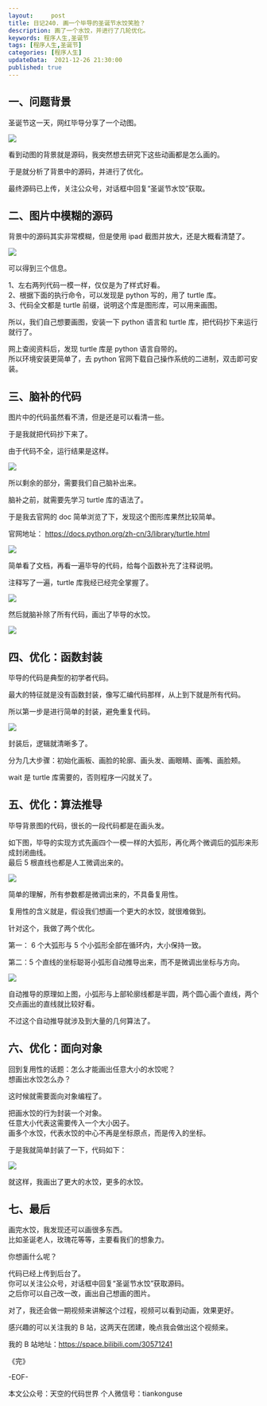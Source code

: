```yaml
---
layout:     post
title: 日记240. 画一个毕导的圣诞节水饺笑脸？
description: 画了一个水饺，并进行了几轮优化。
keywords: 程序人生,圣诞节
tags: [程序人生,圣诞节]
categories: [程序人生]
updateData:  2021-12-26 21:30:00
published: true
---
```



## 一、问题背景


圣诞节这一天，网红毕导分享了一个动图。  


![](//res.tiankonguse.com/images/2021/12/26/001.gif)


看到动图的背景就是源码，我突然想去研究下这些动画都是怎么画的。  


于是就分析了背景中的源码，并进行了优化。  


最终源码已上传，关注公众号，对话框中回复“圣诞节水饺”获取。  


## 二、图片中模糊的源码


背景中的源码其实非常模糊，但是使用 ipad 截图并放大，还是大概看清楚了。  


![](//res.tiankonguse.com/images/2021/12/26/002.png)


可以得到三个信息。  


1、左右两列代码一模一样，仅仅是为了样式好看。  
2、根据下面的执行命令，可以发现是 python 写的，用了 turtle 库。  
3、代码全文都是 turtle 前缀，说明这个库是图形库，可以用来画图。  


所以，我们自己想要画图，安装一下 python 语言和 turtle 库，把代码抄下来运行就行了。  

  
网上查阅资料后，发现 turtle 库是 python 语言自带的。  
所以环境安装更简单了，去 python 官网下载自己操作系统的二进制，双击即可安装。  


## 三、脑补的代码


图片中的代码虽然看不清，但是还是可以看清一些。  


于是我就把代码抄下来了。  


由于代码不全，运行结果是这样。  


![](//res.tiankonguse.com/images/2021/12/26/003.png)


所以剩余的部分，需要我们自己脑补出来。  


脑补之前，就需要先学习 turtle 库的语法了。  
  
 
于是我去官网的 doc 简单浏览了下，发现这个图形库果然比较简单。  


官网地址： https://docs.python.org/zh-cn/3/library/turtle.html  


![](//res.tiankonguse.com/images/2021/12/26/004.png)


简单看了文档，再看一遍毕导的代码，给每个函数补充了注释说明。  


注释写了一遍，turtle 库我经已经完全掌握了。  


![](//res.tiankonguse.com/images/2021/12/26/005.png)  


然后就脑补除了所有代码，画出了毕导的水饺。  


![](//res.tiankonguse.com/images/2021/12/26/006.png)  


## 四、优化：函数封装


毕导的代码是典型的初学者代码。  


最大的特征就是没有函数封装，像写汇编代码那样，从上到下就是所有代码。  


所以第一步是进行简单的封装，避免重复代码。  


![](//res.tiankonguse.com/images/2021/12/26/007.png)  


封装后，逻辑就清晰多了。  


分为几大步骤：初始化画板、画脸的轮廓、画头发、画眼睛、画嘴、画脸颊。  


wait 是 turtle 库需要的，否则程序一闪就关了。  


## 五、优化：算法推导



毕导背景图的代码，很长的一段代码都是在画头发。  


如下图，毕导的实现方式先画四个一模一样的大弧形，再化两个微调后的弧形来形成封闭曲线。  
最后 5 根直线也都是人工微调出来的。  


![](//res.tiankonguse.com/images/2021/12/26/008.png)  


简单的理解，所有参数都是微调出来的，不具备复用性。  

 
复用性的含义就是，假设我们想画一个更大的水饺，就很难做到。  



针对这个，我做了两个优化。  


第一： 6 个大弧形与 5 个小弧形全部在循环内，大小保持一致。  


第二：5 个直线的坐标聪哥小弧形自动推导出来，而不是微调出坐标与方向。  


![](//res.tiankonguse.com/images/2021/12/26/009.png)  


自动推导的原理如上图，小弧形与上部轮廓线都是半圆，两个圆心画个直线，两个交点画出的直线就比较好看。  



不过这个自动推导就涉及到大量的几何算法了。  



## 六、优化：面向对象


回到复用性的话题：怎么才能画出任意大小的水饺呢？  
想画出水饺怎么办？  


这时候就需要面向对象编程了。  


把画水饺的行为封装一个对象。  
任意大小代表这需要传入一个大小因子。  
画多个水饺，代表水饺的中心不再是坐标原点，而是传入的坐标。  


于是我就简单封装了一下，代码如下：  


![](//res.tiankonguse.com/images/2021/12/26/010.png)  



就这样，我画出了更大的水饺，更多的水饺。  


## 七、最后


画完水饺，我发现还可以画很多东西。  
比如圣诞老人，玫瑰花等等，主要看我们的想象力。  


你想画什么呢？  


代码已经上传到后台了。  
你可以关注公众号，对话框中回复“圣诞节水饺”获取源码。  
之后你可以自己改一改，画出自己想画的图片。  



对了，我还会做一期视频来讲解这个过程，视频可以看到动画，效果更好。  


感兴趣的可以关注我的 B 站，这两天在团建，晚点我会做出这个视频来。  


我的 B 站地址：https://space.bilibili.com/30571241  




《完》


-EOF-



本文公众号：天空的代码世界
个人微信号：tiankonguse


